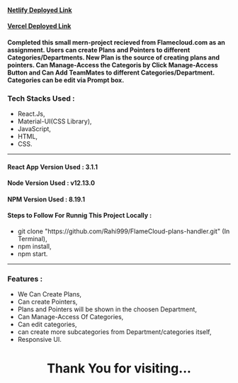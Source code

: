 <h4><a href="https://csb-13scqx.netlify.app/" target="_blank">Netlify Deployed Link</a></h4>
<h4><a href="https://csb-13scqx.vercel.app/" target="_blank">Vercel Deployed Link</a></h4>
<h4>Completed this small mern-project recieved from Flamecloud.com as an assignment. Users can create Plans and Pointers to different Categories/Departments. New Plan is the source of creating plans and pointers. Can Manage-Access the Categoris by Click Manage-Access Button and Can Add TeamMates to different Categories/Department. Categories can be edit via Prompt box.</h4>
<h3>Tech Stacks Used : </h3>
<ul>
  <li>React.Js,</li>
  <li>Material-UI(CSS Library),</li>
  <li>JavaScript,</li>
  <li>HTML,</li>
  <li>CSS.</li>
</ul><hr />

<h4>React App Version Used : 3.1.1</h4>
<h4>Node Version Used : v12.13.0</h4>
<h4>NPM Version Used : 8.19.1</h4>
<h4>Steps to Follow For Runnig This Project Locally : </h4>
<ul>
  <li>git clone "https://github.com/Rahi999/FlameCloud-plans-handler.git" (In Terminal),</li>
  <li>npm install,</li>
  <li>npm start.</li>

</ul><hr />

<h3>Features : </h3>
<ul>
  <li>We Can Create Plans,</li>
  <li>Can create Pointers,</li>
  <li>Plans and Pointers will be shown in the choosen Department,</li>
  <li>Can Manage-Access Of Categories,</li>
  <li>Can edit categories,</li>
  <li>can create more subcategories from Department/categories itself,</li>
  <li>Responsive UI.</li>
 
</ul>

<h1 align="center">Thank You for visiting...</h1>
